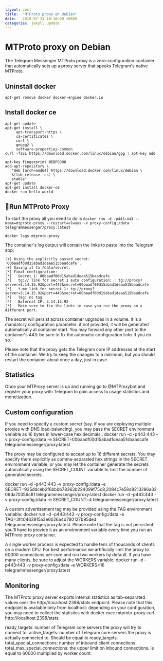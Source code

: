 ```yaml
---
layout: post
title:  "MTProto proxy on Debian"
date:   2018-07-31 10:10:00 +0800
categories: jekyll update
---
```

# MTProto proxy on Debian

The Telegram Messenger MTProto proxy is a zero-configuration container that automatically sets up a proxy server that speaks Telegram's native MTProto.

## Uninstall docker
`apt-get remove docker docker-engine docker.io`

## Install docker ce

```
apt-get update
apt-get install \
     apt-transport-https \
     ca-certificates \
     curl \
     gnupg2 \
     software-properties-common
curl -fsSL https://download.docker.com/linux/debian/gpg | apt-key add -
apt-key fingerprint 0EBFCD88
add-apt-repository \
   "deb [arch=amd64] https://download.docker.com/linux/debian \
   $(lsb_release -cs) \
   stable"
apt-get update
apt-get install docker-ce
docker run hello-world
```

## Run MTProto Proxy
To start the proxy all you need to do is
`docker run -d -p443:443 --name=mtproto-proxy --restart=always -v proxy-config:/data telegrammessenger/proxy:latest`

`docker logs mtproto-proxy`

The container's log output will contain the links to paste into the Telegram app:
```
[+] Using the explicitly passed secret: '00baadf00d15abad1deaa515baadcafe'.
[+] Saving it to /data/secret.
[*] Final configuration:
[*]   Secret 1: 00baadf00d15abad1deaa515baadcafe
[*]   tg:// link for secret 1 auto configuration: : tg://proxy?server=3.14.15.92&port=443&secret=00baadf00d15abad1deaa515baadcafe
[*]   t.me link for secret 1: tg://proxy?server=3.14.15.92&port=443&secret=00baadf00d15abad1deaa515baadcafe
[*]   Tag: no tag
[*]   External IP: 3.14.15.92
[*]   Make sure to fix the links in case you run the proxy on a different port.
```

The secret will persist across container upgrades in a volume. It is a mandatory configuration parameter: if not provided, it will be generated automatically at container start. You may forward any other port to the container's 443: be sure to fix the automatic configuration links if you do so.

Please note that the proxy gets the Telegram core IP addresses at the start of the container. We try to keep the changes to a minimum, but you should restart the container about once a day, just in case.

## Statistics
Once your MTProxy server is up and running go to @MTProxybot and register your proxy with Telegram to gain access to usage statistics and monetization.

## Custom configuration
If you need to specify a custom secret (say, if you are deploying multiple proxies with DNS load-balancing), you may pass the SECRET environment variable as 16 bytes in lower-case hexidecimals.:
docker run -d -p443:443 -v proxy-config:/data -e SECRET=00baadf00d15abad1deaa51sbaadcafe telegrammessenger/proxy:latest

The proxy may be configured to accept up to 16 different secrets. You may specify them explicitly as comma-separated hex strings in the SECRET environment variable, or you may let the container generate the secrets automatically using the SECRET_COUNT variable to limit the number of generated secrets.

docker run -d -p443:443 -v proxy-config:/data -e SECRET=935ddceb2f6bbbb78363b224099f75c8,2084c7e58d8213296a3206da70356c81 telegrammessenger/proxy:latest
docker run -d -p443:443 -v proxy-config:/data -e SECRET_COUNT=4 telegrammessenger/proxy:latest

A custom advertisement tag may be provided using the TAG environment variable:
docker run -d -p443:443 -v proxy-config:/data -e TAG=3f40462915a3e6026a4d790127b95ded telegrammessenger/proxy:latest.
Please note that the tag is not persistent: you'll have to provide it as an environment variable every time you run an MTProto proxy container.

A single worker process is expected to handle tens of thousands of clients on a modern CPU. For best performance we artificially limit the proxy to 60000 connections per core and run two workers by default. If you have many clients, be sure to adjust the WORKERS variable:
docker run -d -p443:443 -v proxy-config:/data -e WORKERS=16 telegrammessenger/proxy:latest

## Monitoring
The MTProto proxy server exports internal statistics as tab-separated values over the http://localhost:2398/stats endpoint. Please note that this endpoint is available only from localhost: depending on your configuration, you may need to collect the statistics with docker exec mtproto-proxy curl http://localhost:2398/stats.

ready_targets: number of Telegram core servers the proxy will try to connect to.
active_targets: number of Telegram core servers the proxy is actually connected to. Should be equal to ready_targets.
total_special_connections: number of inbound client connections
total_max_special_connections: the upper limit on inbound connections. Is equal to 60000 multiplied by worker count.
